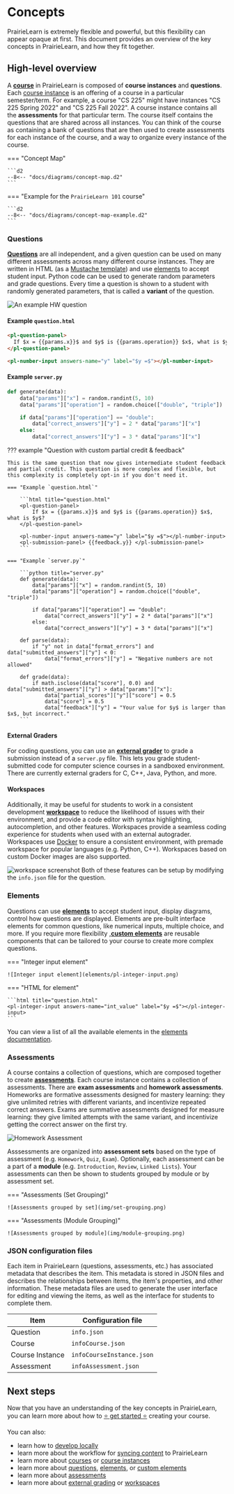 # Concepts

PrairieLearn is extremely flexible and powerful, but this flexibility can appear opaque at first. This document provides an overview of the key concepts in PrairieLearn, and how they fit together.

## High-level overview

A [**course**](./course.md) in PrairieLearn is composed of **course instances** and **questions**. Each [course instance](./courseInstance.md) is an offering of a course in a particular semester/term. For example, a course "CS 225" might have instances "CS 225 Spring 2022" and "CS 225 Fall 2022". A course instance contains all the **assessments** for that particular term. The course itself contains the questions that are shared across all instances. You can think of the course as containing a bank of questions that are then used to create assessments for each instance of the course, and a way to organize every instance of the course.

=== "Concept Map"

    ```d2
    --8<-- "docs/diagrams/concept-map.d2"
    ```

=== "Example for the `PrairieLearn 101` course"

    ```d2
    --8<-- "docs/diagrams/concept-map-example.d2"
    ```

### Questions

[**Questions**](./question.md) are all independent, and a given question can be used on many different assessments across many different course instances. They are written in HTML (as a [Mustache template](https://mustache.github.io/mustache.5.html)) and use [elements](./elements.md) to accept student input. Python code can be used to generate random parameters and grade questions. Every time a question is shown to a student with randomly generated parameters, that is called a **variant** of the question.

![An example HW question](img/hw-question.png)

#### Example `question.html`

```html title="question.html"
<pl-question-panel>
  If $x = {{params.x}}$ and $y$ is {{params.operation}} $x$, what is $y$?
</pl-question-panel>

<pl-number-input answers-name="y" label="$y =$"></pl-number-input>
```

#### Example `server.py`

```python title="server.py"
def generate(data):
    data["params"]["x"] = random.randint(5, 10)
    data["params"]["operation"] = random.choice(["double", "triple"])

    if data["params"]["operation"] == "double":
        data["correct_answers"]["y"] = 2 * data["params"]["x"]
    else:
        data["correct_answers"]["y"] = 3 * data["params"]["x"]
```

??? example "Question with custom partial credit & feedback"

    This is the same question that now gives intermediate student feedback and partial credit. This question is more complex and flexible, but this complexity is completely opt-in if you don't need it.

    === "Example `question.html`"

        ```html title="question.html"
        <pl-question-panel>
            If $x = {{params.x}}$ and $y$ is {{params.operation}} $x$, what is $y$?
        </pl-question-panel>

        <pl-number-input answers-name="y" label="$y =$"></pl-number-input>
        <pl-submission-panel> {{feedback.y}} </pl-submission-panel>
        ```

    === "Example `server.py`"

        ```python title="server.py"
        def generate(data):
            data["params"]["x"] = random.randint(5, 10)
            data["params"]["operation"] = random.choice(["double", "triple"])

            if data["params"]["operation"] == "double":
                data["correct_answers"]["y"] = 2 * data["params"]["x"]
            else:
                data["correct_answers"]["y"] = 3 * data["params"]["x"]

        def parse(data):
            if "y" not in data["format_errors"] and data["submitted_answers"]["y"] < 0:
                data["format_errors"]["y"] = "Negative numbers are not allowed"

        def grade(data):
            if math.isclose(data["score"], 0.0) and data["submitted_answers"]["y"] > data["params"]["x"]:
                data["partial_scores"]["y"]["score"] = 0.5
                data["score"] = 0.5
                data["feedback"]["y"] = "Your value for $y$ is larger than $x$, but incorrect."
        ```

#### External Graders

For coding questions, you can use an [**external grader**](./externalGrading.md) to grade a submission instead of a `server.py` file. This lets you grade student-submitted code for computer science courses in a sandboxed environment. There are currently external graders for C, C++, Java, Python, and more.

#### Workspaces

Additionally, it may be useful for students to work in a consistent development [**workspace**](./workspaces/index.md) to reduce the likelihood of issues with their environment, and provide a code editor with syntax highlighting, autocompletion, and other features. Workspaces provide a seamless coding experience for students when used with an external autograder. Workspaces use [Docker](https://docker.com) to ensure a consistent environment, with premade workspace for popular languages (e.g. Python, C++). Workspaces based on custom Docker images are also supported.

![workspace screenshot](img/workspace.png)
Both of these features can be setup by modifying the `info.json` file for the question.

### Elements

Questions can use [**elements**](./elements.md) to accept student input, display diagrams, control how questions are displayed. Elements are pre-built interface elements for common questions, like numerical inputs, multiple choice, and more. If you require more flexibility ,[**custom elements**](./devElements.md) are reusable components that can be tailored to your course to create more complex questions.

=== "Integer input element"

    ![Integer input element](elements/pl-integer-input.png)

=== "HTML for element"

    ```html title="question.html"
    <pl-integer-input answers-name="int_value" label="$y =$"></pl-integer-input>
    ```

You can view a list of all the available elements in the [elements documentation](./elements.md).

### Assessments

A course contains a collection of questions, which are composed together to create [**assessments**](./assessment/index.md). Each course instance contains a collection of assessments. There are **exam assessments** and **homework assessments**. Homeworks are formative assessments designed for mastery learning: they give unlimited retries with different variants, and incentivize repeated correct answers. Exams are summative assessments designed for measure learning: they give limited attempts with the same variant, and incentivize getting the correct answer on the first try.

![Homework Assessment](img/hw-assessment.png)

Asssessments are organized into **assessment sets** based on the type of assessment (e.g. `Homework`, `Quiz`, `Exam`). Optionally, each assessment can be a part of a **module** (e.g. `Introduction`, `Review`, `Linked Lists`). Your assessments can then be shown to students grouped by module or by assessment set.

=== "Assessments (Set Grouping)"

    ![Assessments grouped by set](img/set-grouping.png)

=== "Assessments (Module Grouping)"

    ![Assessments grouped by module](img/module-grouping.png)

### JSON configuration files

Each item in PrairieLearn (questions, assessments, etc.) has associated metadata that describes the item. This metadata is stored in JSON files and describes the relationships between items, the item's properties, and other information. These metadata files are used to generate the user interface for editing and viewing the items, as well as the interface for students to complete them.

| Item            | Configuration file        |
| --------------- | ------------------------- |
| Question        | `info.json`               |
| Course          | `infoCourse.json`         |
| Course Instance | `infoCourseInstance.json` |
| Assessment      | `infoAssessment.json`     |

## Next steps

Now that you have an understanding of the key concepts in PrairieLearn, you can learn more about how to [:star: get started :star:](./getStarted.md) creating your course.

You can also:

- learn how to [develop locally](./installing.md)
- learn more about the workflow for [syncing content](./sync.md) to PrairieLearn
- learn more about [courses](./course.md) or [course instances](./courseInstance.md)
- learn more about [questions](./question.md), [elements](./elements.md), or [custom elements](./devElements.md)
- learn more about [assessments](./assessment/index.md)
- learn more about [external grading](./externalGrading.md) or [workspaces](./workspaces/index.md)
